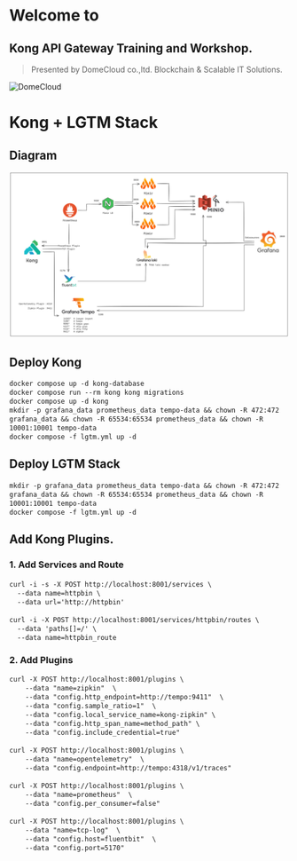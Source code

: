# Welcome to
## Kong API Gateway Training and Workshop.

> Presented by DomeCloud co.,ltd.
Blockchain & Scalable IT Solutions.

![DomeCloud](https://avatars.githubusercontent.com/u/16351976?s=200&v=4)

# Kong + LGTM Stack

## Diagram
![Kong-LGTM](kong-lgtm.png)

## Deploy Kong
```
docker compose up -d kong-database
docker compose run --rm kong kong migrations
docker compose up -d kong
mkdir -p grafana_data prometheus_data tempo-data && chown -R 472:472 grafana_data && chown -R 65534:65534 prometheus_data && chown -R 10001:10001 tempo-data
docker compose -f lgtm.yml up -d
```
## Deploy LGTM Stack
```
mkdir -p grafana_data prometheus_data tempo-data && chown -R 472:472 grafana_data && chown -R 65534:65534 prometheus_data && chown -R 10001:10001 tempo-data
docker compose -f lgtm.yml up -d
```

## Add Kong Plugins.

### 1. Add Services and Route
```
curl -i -s -X POST http://localhost:8001/services \
  --data name=httpbin \
  --data url='http://httpbin'

curl -i -X POST http://localhost:8001/services/httpbin/routes \
  --data 'paths[]=/' \
  --data name=httpbin_route
```

### 2. Add Plugins
```
curl -X POST http://localhost:8001/plugins \
    --data "name=zipkin"  \
    --data "config.http_endpoint=http://tempo:9411"  \
    --data "config.sample_ratio=1"  \
    --data "config.local_service_name=kong-zipkin" \
    --data "config.http_span_name=method_path" \
    --data "config.include_credential=true"

curl -X POST http://localhost:8001/plugins \
    --data "name=opentelemetry"  \
    --data "config.endpoint=http://tempo:4318/v1/traces"

curl -X POST http://localhost:8001/plugins \
    --data "name=prometheus"  \
    --data "config.per_consumer=false"

curl -X POST http://localhost:8001/plugins \
    --data "name=tcp-log"  \
    --data "config.host=fluentbit"  \
    --data "config.port=5170"

```
